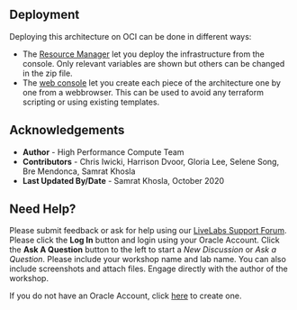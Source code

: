 ## **Deployment**

Deploying this architecture on OCI can be done in different ways:

- The [Resource Manager](https://github.com/oci-hpc/oci-hpc-runbook-namd/blob/master/Documentation/ResourceManager.md#deployment-through-resource-manager) let you deploy the infrastructure from the console. Only relevant variables are shown but others can be changed in the zip file.
- The [web console](https://github.com/oci-hpc/oci-hpc-runbook-namd/blob/master/Documentation/ManualDeployment.md#deployment-via-web-console) let you create each piece of the architecture one by one from a webbrowser. This can be used to avoid any terraform scripting or using existing templates.


## Acknowledgements
* **Author** - High Performance Compute Team
* **Contributors** -  Chris Iwicki, Harrison Dvoor, Gloria Lee, Selene Song, Bre Mendonca, Samrat Khosla
* **Last Updated By/Date** - Samrat Khosla, October 2020

## Need Help?
Please submit feedback or ask for help using our [LiveLabs Support Forum](https://community.oracle.com/tech/developers/categories/high-performance-computing-hpc). Please click the **Log In** button and login using your Oracle Account. Click the **Ask A Question** button to the left to start a *New Discussion* or *Ask a Question*.  Please include your workshop name and lab name.  You can also include screenshots and attach files.  Engage directly with the author of the workshop.

If you do not have an Oracle Account, click [here](https://profile.oracle.com/myprofile/account/create-account.jspx) to create one.